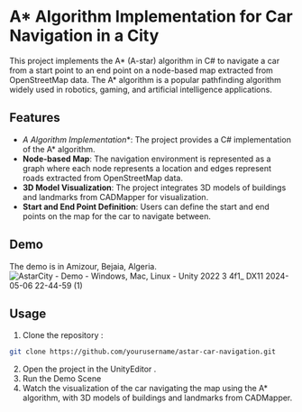 # A* Algorithm Implementation for Car Navigation in a City

This project implements the A* (A-star) algorithm in C# to navigate a car from a start point to an end point on a node-based map extracted from OpenStreetMap data. The A* algorithm is a popular pathfinding algorithm widely used in robotics, gaming, and artificial intelligence applications.

## Features

- **A* Algorithm Implementation**: The project provides a C# implementation of the A* algorithm.
- **Node-based Map**: The navigation environment is represented as a graph where each node represents a location and edges represent roads extracted from OpenStreetMap data.
- **3D Model Visualization**: The project integrates 3D models of buildings and landmarks from CADMapper for visualization.
- **Start and End Point Definition**: Users can define the start and end points on the map for the car to navigate between.
## Demo
The demo is in Amizour, Bejaia, Algeria.
![AstarCity - Demo - Windows, Mac, Linux - Unity 2022 3 4f1_ _DX11_ 2024-05-06 22-44-59 (1)](https://github.com/ZermatAbdenour/AStarCity-Unity/assets/128800613/baf3c1b6-237a-4717-a7b7-5dff42ee84fb)

## Usage

1. Clone the repository :


```bash
git clone https://github.com/yourusername/astar-car-navigation.git
```
2. Open the project in the UnityEditor .
3. Run the Demo Scene
4. Watch the visualization of the car navigating the map using the A* algorithm, with 3D models of buildings and landmarks from CADMapper.
